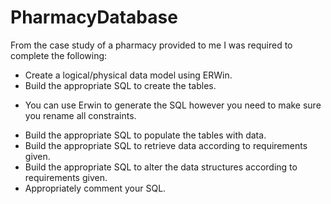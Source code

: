 # PharmacyDatabase
From the case study of a pharmacy provided to me I was required to complete the following:
- Create a logical/physical data model using ERWin.
- Build the appropriate SQL to create the tables.
* You can use Erwin to generate the SQL however you need to make sure you rename all constraints.
- Build the appropriate SQL to populate the tables with data.
- Build the appropriate SQL to retrieve data according to requirements given.
- Build the appropriate SQL to alter the data structures according to requirements given.
- Appropriately comment your SQL.